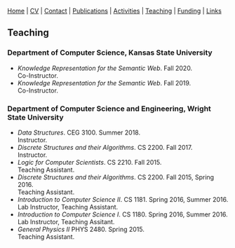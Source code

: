 [Home](index.md) | [CV](shimizu-cv.pdf) | [Contact](contact.md) | [Publications](publications.md) | [Activities](activities.md) | [Teaching](teaching.md) | [Funding](funding.md) | [Links](links.md)

## Teaching

### Department of Computer Science, Kansas State University
* _Knowledge Representation for the Semantic Web_. Fall 2020.\
   Co-Instructor.
* _Knowledge Representation for the Semantic Web_. Fall 2019.\
   Co-Instructor.

### Department of Computer Science and Engineering, Wright State University
* _Data Structures_. CEG 3100. Summer 2018.\
   Instructor.
* _Discrete Structures and their Algorithms_. CS 2200. Fall 2017.\
   Instructor.
* _Logic for Computer Scientists_. CS 2210. Fall 2015.\
   Teaching Assistant.
* _Discrete Structures and their Algorithms_. CS 2200. Fall 2015, Spring 2016.\
   Teaching Assistant.
* _Introduction to Computer Science II_. CS 1181. Spring 2016, Summer 2016.\
   Lab Instructor, Teaching Assistant.
* _Introduction to Computer Science I_. CS 1180. Spring 2016, Summer 2016.\
   Lab Instructor, Teaching Assitant.
* _General Physics II_ PHYS 2480. Spring 2015.\
   Teaching Assistant.

